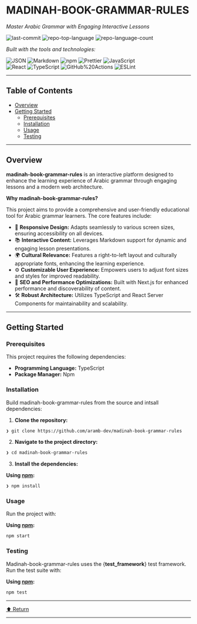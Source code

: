 # MADINAH-BOOK-GRAMMAR-RULES

_Master Arabic Grammar with Engaging Interactive Lessons_

![last-commit](https://img.shields.io/github/last-commit/aramb-dev/madinah-book-grammar-rules?style=flat&logo=git&logoColor=white&color=0080ff) ![repo-top-language](https://img.shields.io/github/languages/top/aramb-dev/madinah-book-grammar-rules?style=flat&color=0080ff) ![repo-language-count](https://img.shields.io/github/languages/count/aramb-dev/madinah-book-grammar-rules?style=flat&color=0080ff) 

_Built with the tools and technologies:_

![JSON](https://img.shields.io/badge/JSON-000000.svg?style=flat&logo=JSON&logoColor=white) ![Markdown](https://img.shields.io/badge/Markdown-000000.svg?style=flat&logo=Markdown&logoColor=white) ![npm](https://img.shields.io/badge/npm-CB3837.svg?style=flat&logo=npm&logoColor=white) ![Prettier](https://img.shields.io/badge/Prettier-F7B93E.svg?style=flat&logo=Prettier&logoColor=black) ![JavaScript](https://img.shields.io/badge/JavaScript-F7DF1E.svg?style=flat&logo=JavaScript&logoColor=black)   
![React](https://img.shields.io/badge/React-61DAFB.svg?style=flat&logo=React&logoColor=black) ![TypeScript](https://img.shields.io/badge/TypeScript-3178C6.svg?style=flat&logo=TypeScript&logoColor=white) ![GitHub%20Actions](https://img.shields.io/badge/GitHub%20Actions-2088FF.svg?style=flat&logo=GitHub-Actions&logoColor=white) ![ESLint](https://img.shields.io/badge/ESLint-4B32C3.svg?style=flat&logo=ESLint&logoColor=white) 

  
---

## Table of Contents

* [Overview](#overview)
* [Getting Started](#getting-started)  
   * [Prerequisites](#prerequisites)  
   * [Installation](#installation)  
   * [Usage](#usage)  
   * [Testing](#testing)

---

## Overview

**madinah-book-grammar-rules** is an interactive platform designed to enhance the learning experience of Arabic grammar through engaging lessons and a modern web architecture.

**Why madinah-book-grammar-rules?**

This project aims to provide a comprehensive and user-friendly educational tool for Arabic grammar learners. The core features include:

* 🎨 **Responsive Design:** Adapts seamlessly to various screen sizes, ensuring accessibility on all devices.
* 📚 **Interactive Content:** Leverages Markdown support for dynamic and engaging lesson presentations.
* 🌍 **Cultural Relevance:** Features a right-to-left layout and culturally appropriate fonts, enhancing the learning experience.
* ⚙️ **Customizable User Experience:** Empowers users to adjust font sizes and styles for improved readability.
* 🚀 **SEO and Performance Optimizations:** Built with Next.js for enhanced performance and discoverability of content.
* 🛠️ **Robust Architecture:** Utilizes TypeScript and React Server Components for maintainability and scalability.

---

## Getting Started

### Prerequisites

This project requires the following dependencies:

* **Programming Language:** TypeScript
* **Package Manager:** Npm

### Installation

Build madinah-book-grammar-rules from the source and intsall dependencies:

1. **Clone the repository:**  
```sh  
❯ git clone https://github.com/aramb-dev/madinah-book-grammar-rules  
```
2. **Navigate to the project directory:**  
```sh  
❯ cd madinah-book-grammar-rules  
```
3. **Install the dependencies:**

**Using [npm](https://www.npmjs.com/):**

```sh
❯ npm install

```

### Usage

Run the project with:

**Using [npm](https://www.npmjs.com/):**

```sh
npm start

```

### Testing

Madinah-book-grammar-rules uses the {**test_framework**} test framework. Run the test suite with:

**Using [npm](https://www.npmjs.com/):**

```sh
npm test

```

---

[⬆ Return](#top)

---
